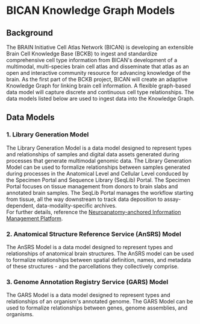 # BICAN Knowledge Graph Models

## Background 
The BRAIN Initiative Cell Atlas Network (BICAN) is developing an extensible Brain Cell Knowledge Base (BCKB) to ingest and standardize comprehensive cell type information from BICAN's development of a multimodal, multi-species brain cell atlas and disseminate that atlas as an open and interactive community resource for advancing knowledge of the brain. As the first part of the BCKB project, BICAN will create an adaptive Knowledge Graph for linking brain cell information. A flexible graph-based data model will capture discrete and continuous cell type relationships. The data models listed below are used to ingest data into the Knowledge Graph.

## Data Models
### 1. Library Generation Model
The Library Generation Model is a data model designed to represent types and relationships of samples and digital data assets generated during processes that generate multimodal genomic data. The Library Generation Model can be used to formalize relationships between samples generated during processes in the Anatomical Level and Cellular Level conduced by the Specimen Portal and Sequence Library (SeqLib) Portal. The Specimen Portal focuses on tissue management from donors to brain slabs and annotated brain samples. The SeqLib Portal manages the workflow starting from tissue, all the way downstream to track data deposition to assay-dependent, data-modality-specific archives.<br>For further details, reference the [Neuroanatomy-anchored Information Management Platform](https://brain-specimenportal.org/).

### 2. Anatomical Structure Reference Service (AnSRS) Model
The AnSRS Model is a data model designed to represent types and relationships of anatomical brain structures. The AnSRS model can be used to formalize relationships between spatial definition, names, and metadata of these structures - and the parcellations they collectively comprise. 

### 3. Genome Annotation Registry Service (GARS) Model  
The GARS Model is a data model designed to represent types and relationships of an organism's annotated genome. The GARS Model can be used to formalize relationships between genes, genome assemblies, and organisms. 